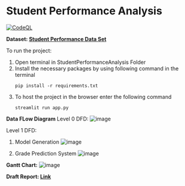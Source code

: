 # Student Performance Analysis

[![CodeQL](https://github.com/JanhaviAnap/StudentPerformanceAnalysis/actions/workflows/codeql-analysis.yml/badge.svg)](https://github.com/JanhaviAnap/StudentPerformanceAnalysis/actions/workflows/codeql-analysis.yml)

**Dataset: [Student Performance Data Set](https://archive.ics.uci.edu/ml/datasets/Studen)**

To run the project:
1. Open terminal in StudentPerformanceAnalysis Folder
2. Install the necessary packages by using following command in the terminal
   ```
   pip install -r requirements.txt
   ```
2. To host the project in the browser enter the following command
   ```
   streamlit run app.py
   ```
   
   
**Data FLow Diagram**
Level 0 DFD:
![image](https://user-images.githubusercontent.com/63518181/138637835-3a703c75-9096-4860-b374-00ff57b68145.png)
 
Level 1 DFD:
1. Model Generation
![image](https://user-images.githubusercontent.com/63518181/138637850-bb068119-6222-4a27-83ea-9b3e88f20b82.png)
 
2. Grade Prediction System
![image](https://user-images.githubusercontent.com/63518181/138637877-c8b13439-7591-4f74-ad86-c5f23fb4f5f2.png)


**Gantt Chart:**
![image](https://user-images.githubusercontent.com/63518181/138635717-45193bc2-f6e5-4080-b498-7a9dd33ede7e.png)

**Draft Report: [Link](https://docs.google.com/document/d/1dcfqB4wSCVZQP9nqa0tKlM3afpuTEsSvV7Zh8Hm9f_A/edit)**




